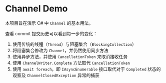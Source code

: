 # Channel Demo

本项目旨在演示 C# 中 `Channel` 的基本用法。

查看 commit 提交历史可以看到每一步的变化：

1. 使用传统的线程（`Thread`）与阻塞集合（`BlockingCollection`）
2. 将阻塞集合修改为 `Channel`，并仍然使用同步方法
3. 使用异步方法，并使用 `CancellationToken` 来取消接收任务
4. 使用 `ChannelWriter.Complete` 方法取代 `CancellationToken`
5. 使用 `await foreach`，即 `IAsyncEnumerable` 接口取代对于 `Completed` 状态的观察及 `ChannelClosedException` 异常的捕获